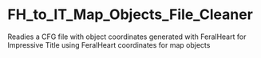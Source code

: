 # FH_to_IT_Map_Objects_File_Cleaner
Readies a CFG file with object coordinates generated with FeralHeart for Impressive Title using FeralHeart coordinates for map objects
